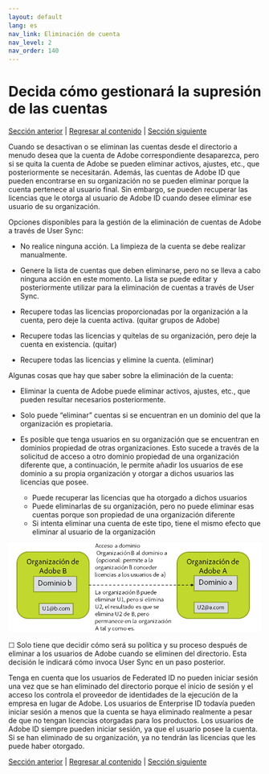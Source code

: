 ```yaml
---
layout: default
lang: es
nav_link: Eliminación de cuenta
nav_level: 2
nav_order: 140
---
```


# Decida cómo gestionará la supresión de las cuentas

[Sección anterior](layout_products.md) \| [Regresar al contenido](index.md) \|  [Sección siguiente](setup_adobeio.md)


Cuando se desactivan o se eliminan las cuentas desde el directorio a menudo desea que la cuenta de Adobe correspondiente desaparezca, pero si se quita la cuenta de Adobe se pueden eliminar activos, ajustes, etc., que posteriormente se necesitarán. Además, las cuentas de Adobe ID que pueden encontrarse en su organización no se pueden eliminar porque la cuenta pertenece al usuario final. Sin embargo, se pueden recuperar las licencias que le otorga al usuario de Adobe ID cuando desee eliminar ese usuario de su organización.


Opciones disponibles para la gestión de la eliminación de cuentas de Adobe a través de User Sync:

  - No realice ninguna acción. La limpieza de la cuenta se debe realizar manualmente.

  - Genere la lista de cuentas que deben eliminarse, pero no se lleva a cabo ninguna acción en este momento. La lista se puede editar y posteriormente utilizar para la eliminación de cuentas a través de User Sync.

  - Recupere todas las licencias proporcionadas por la organización a la cuenta, pero deje la cuenta activa. (quitar grupos de Adobe)

  - Recupere todas las licencias y quítelas de su organización, pero deje la cuenta en existencia. (quitar)

  - Recupere todas las licencias y elimine la cuenta. (eliminar)


Algunas cosas que hay que saber sobre la eliminación de la cuenta:

  - Eliminar la cuenta de Adobe puede eliminar activos, ajustes, etc., que pueden resultar necesarios posteriormente.
 
  - Solo puede “eliminar” cuentas si se encuentran en un dominio del que la organización es propietaria.
  - Es posible que tenga usuarios en su organización que se encuentran en dominios propiedad de otras organizaciones. Esto sucede a través de la solicitud de acceso a otro dominio propiedad de una organización diferente que, a continuación, le permite añadir los usuarios de ese dominio a su propia organización y otorgar a dichos usuarios las licencias que posee.
    - Puede recuperar las licencias que ha otorgado a dichos usuarios
    - Puede eliminarlas de su organización, pero no puede eliminar esas cuentas porque son propiedad de una organización diferente
    - Si intenta eliminar una cuenta de este tipo, tiene el mismo efecto que eliminar al usuario de la organización

![organizaciones](images/decide_deletion_multi_org.png)

&#9744; Solo tiene que decidir cómo será su política y su proceso después de eliminar a los usuarios de Adobe cuando se eliminen del directorio. Esta decisión le indicará cómo invoca User Sync en un paso posterior.

Tenga en cuenta que los usuarios de Federated ID no pueden iniciar sesión una vez que se han eliminado del directorio porque el inicio de sesión y el acceso los controla el proveedor de identidades de la ejecución de la empresa en lugar de Adobe. Los usuarios de Enterprise ID todavía pueden iniciar sesión a menos que la cuenta se haya eliminado realmente a pesar de que no tengan licencias otorgadas para los productos. Los usuarios de Adobe ID siempre pueden iniciar sesión, ya que el usuario posee la cuenta. Si se han eliminado de su organización, ya no tendrán las licencias que les puede haber otorgado.


[Sección anterior](layout_products.md) \| [Regresar al contenido](index.md) \|  [Sección siguiente](setup_adobeio.md)

